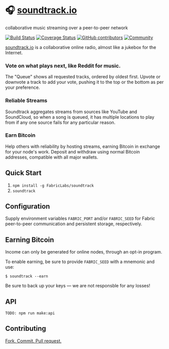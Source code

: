 🎧️ [soundtrack.io][soundtrack]
=============
collaborative music streaming over a peer-to-peer network

[![Build Status][badge-build-status]][test-home]
[![Coverage Status][badge-coverage-status]][coverage-home]
[![GitHub contributors][badge-contributors]][contributor-list]
[![Community][badge-community]][chat]

[soundtrack.io][soundtrack] is a collaborative online radio, almost like a jukebox for the Internet.

### Vote on what plays next, like Reddit for music.
The "Queue" shows all requested tracks, ordered by oldest first.  Upvote or downvote a track to add your vote, pushing it to the top or the bottom as per your preference.

### Reliable Streams
Soundtrack aggregates streams from sources like YouTube and SoundCloud, so when a song is queued, it has multiple locations to play from if any one source fails for any particular reason.

### Earn Bitcoin
Help others with reliability by hosting streams, earning Bitcoin in exchange for your node's work.  Deposit and withdraw using normal Bitcoin addresses, compatible with all major wallets.

## Quick Start
1. `npm install -g FabricLabs/soundtrack`
2. `soundtrack`

## Configuration
Supply environment variables `FABRIC_PORT` and/or `FABRIC_SEED` for Fabric
peer-to-peer communication and persistent storage, respectively.

## Earning Bitcoin
Income can only be generated for online nodes, through an opt-in program.

To enable earning, be sure to provide `FABRIC_SEED` with a mnemonic and use:

```
$ soundtrack --earn
```

Be sure to back up your keys — we are not responsble for any losses!

## API
`TODO: npm run make:api`

## Contributing
[Fork. Commit. Pull request.](https://help.github.com/articles/fork-a-repo)

[soundtrack]: https://soundtrack.io
[badge-build-status]: https://img.shields.io/travis/FabricLabs/soundtrack.svg?branch=mastere&style=flat-square
[badge-coverage-status]: https://img.shields.io/codecov/c/gh/FabricLabs/soundtrack?style=flat-square
[badge-contributors]: https://img.shields.io/github/contributors/FabricLabs/soundtrack.svg?style=flat-square
[badge-community]: https://img.shields.io/matrix/soundtrack:fabric.pub.svg?style=flat-square
[test-home]: https://travis-ci.org/FabricLabs/soundtrack
[coverage-home]: https://codecov.io/gh/FabricLabs/soundtrack
[contributor-list]: https://github.com/FabricLabs/soundtrack/graphs/contributors
[chat]: https://chat.fabric.pub/#/room/#soundtrack:fabric.pub

